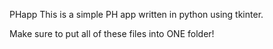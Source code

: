 PHapp
This is a simple PH app written in python using tkinter.

Make sure to put all of these files into ONE folder!
